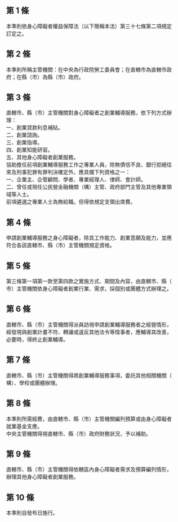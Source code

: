 第 1 條
-------
本準則依身心障礙者權益保障法（以下簡稱本法）第三十七條第二項規定  
訂定之。

第 2 條
-------
本準則所稱主管機關：在中央為行政院勞工委員會；在直轄市為直轄市政  
府；在縣（市）為縣（市）政府。

第 3 條
-------
直轄市、縣（市）主管機關對身心障礙者之創業輔導服務，依下列方式辦  
理：  
一、創業貸款利息補貼。  
二、創業諮詢。  
三、創業指導。  
四、創業知能研習。  
五、其他身心障礙者創業服務。  
協助擔任前項創業輔導服務工作之專業人員，除無債信不良、銀行拒絕往  
來及刑事犯罪有罪判決確定外，應具備下列資格之一：  
一、企業主、企管顧問、學者、專業經理人、律師、會計師。  
二、曾任或現任公民營金融機關（構）主管、政府部門主管及其他專業領  
    域等人士。  
前項遴選之專業人士為無給職。但得依規定支領出席費。

第 4 條
-------
申請創業輔導服務之身心障礙者，除具工作能力、創業意願及能力，並應  
符合各該直轄市、縣（市）主管機關規定資格。

第 5 條
-------
第三條第一項第一款至第四款之實施方式、期間及內容，由直轄市、縣（  
市）主管機關依身心障礙者創業行業、需求，採個別或團體方式辦理之。

第 6 條
-------
直轄市、縣（市）主管機關得派員訪視申請創業輔導服務者之經營情形，  
經發現與創業計畫不符、轉讓或違反其他法令等情事者，應輔導其改善，  
必要時，得終止創業輔導。

第 7 條
-------
直轄市、縣（市）主管機關得將創業輔導服務事項，委託其他相關機關（  
構）、學校或團體辦理。

第 8 條
-------
本準則所需經費，由直轄市、縣（市）主管機關編列預算或由身心障礙者  
就業基金支應。  
中央主管機關得視直轄市、縣（市）政府財務狀況，予以補助。

第 9 條
-------
直轄市、縣（市）主管機關得依轄區內身心障礙者需求及預算編列情形，  
辦理其他身心障礙者創業服務。

第 10 條
--------
本準則自發布日施行。

